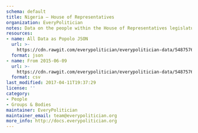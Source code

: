 ```yaml
---
schema: default
title: Nigeria — House of Representatives
organization: EveryPolitician
notes: Data on the people within the House of Representatives legislature of Nigeria.
resources:
- name: All Data as Popolo JSON
  url: >-
    https://cdn.rawgit.com/everypolitician/everypolitician-data/54875767454c2f1f38d61cc1423f398e6d6b23c3/data/Nigeria/Representatives/ep-popolo-v1.0.json
  format: json
- name: From 2015-06-09
  url: >-
    https://cdn.rawgit.com/everypolitician/everypolitician-data/54875767454c2f1f38d61cc1423f398e6d6b23c3/data/Nigeria/Representatives/term-8.csv
  format: csv
last_modified: 2017-04-11T19:37:29
license: ''
category:
- People
- Groups & Bodies
maintainer: EveryPolitician
maintainer_email: team@everypolitician.org
more_info: http://docs.everypolitician.org
---
```


